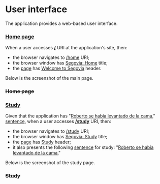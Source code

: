 # User interface

The application provides a web-based user interface.

### [Home page](-)

When a user accesses **[/](- "load(#TEXT)")** URI at the application's
site, then:

* the browser navigates to [/home](- "?=uri") URI;
* the browser window has [Segovia: Home](- "?=title") title;
* the [page](- "#page=body") has
  [Welcome to Segovia](- "?=text(pageHeader(#page))") header.

Below is the screenshot of the main page.

<span cx:screenshot=""></span>

### ~~Home page~~

### [Study](- "study c:status=ExpectedToFail")

Given that the application has
"[Roberto se había levantado de la cama.](- "#sentence")"
[sentence](- "store(#sentence)"), when a user accesses
**[/study](- "load(#TEXT)")** URI, then:

* the browser navigates to [/study](- "?=uri") URI;
* the browser window has [Segovia: Study](- "?=title") title;
* the [page](- "#page=body") has [Study](- "?=text(pageHeader(#page))")
  header;
* it also presents the following
  [sentence](- "#sentence=text(activeSentence(#page))") for study:
  "[Roberto se había levantado de la cama.](- "?=contains(#sentence, #TEXT)")"

Below is the screenshot of the study page.

<span cx:screenshot=""></span>

### ~~Study~~
